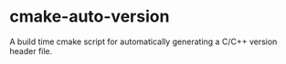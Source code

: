 # cmake-auto-version
A build time cmake script for automatically generating a C/C++ version header file.
